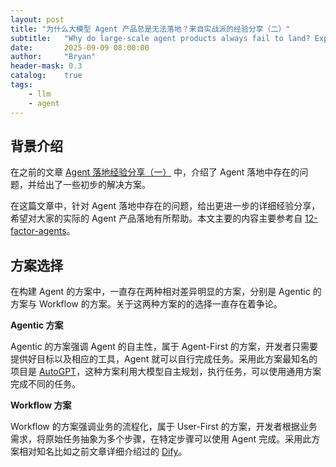 ```yaml
---
layout: post
title: "为什么大模型 Agent 产品总是无法落地？来自实战派的经验分享（二）"
subtitle:   "Why do large-scale agent products always fail to land? Experience sharing from practical people（2）"
date:       2025-09-09 08:00:00
author:     "Bryan"
header-mask: 0.3
catalog:    true
tags:
    - llm
    - agent
---
```


## 背景介绍

在之前的文章 [Agent 落地经验分享（一）](https://zhuanlan.zhihu.com/p/1948344616962224589) 中，介绍了 Agent 落地中存在的问题，并给出了一些初步的解决方案。

在这篇文章中，针对 Agent 落地中存在的问题，给出更进一步的详细经验分享，希望对大家的实际的 Agent 产品落地有所帮助。本文主要的内容主要参考自 [12-factor-agents](https://github.com/humanlayer/12-factor-agents?tab=readme-ov-file)。

## 方案选择

在构建 Agent 的方案中，一直存在两种相对差异明显的方案，分别是 Agentic 的方案与 Workflow 的方案。关于这两种方案的的选择一直存在着争论。

**Agentic 方案**

Agentic 的方案强调 Agent 的自主性，属于 Agent-First 的方案，开发者只需要提供好目标以及相应的工具，Agent 就可以自行完成任务。采用此方案最知名的项目是 [AutoGPT](https://github.com/Significant-Gravitas/AutoGPT)，这种方案利用大模型自主规划，执行任务，可以使用通用方案完成不同的任务。

**Workflow 方案**

Workflow 的方案强调业务的流程化，属于 User-First 的方案，开发者根据业务需求，将原始任务抽象为多个步骤，在特定步骤可以使用 Agent 完成。采用此方案相对知名比如之前文章详细介绍过的 [Dify](https://zhuanlan.zhihu.com/p/706381113)。
